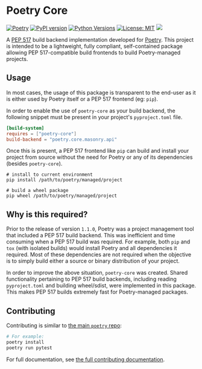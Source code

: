 # Poetry Core
[![Poetry](https://img.shields.io/endpoint?url=https://python-poetry.org/badge/v0.json)](https://python-poetry.org/)
[![PyPI version](https://img.shields.io/pypi/v/poetry-core)](https://pypi.org/project/poetry-core/)
[![Python Versions](https://img.shields.io/pypi/pyversions/poetry-core)](https://pypi.org/project/poetry-core/)
[![License: MIT](https://img.shields.io/badge/License-MIT-yellow.svg)](https://opensource.org/licenses/MIT)
[![](https://github.com/python-poetry/poetry-core/workflows/Tests/badge.svg)](https://github.com/python-poetry/poetry-core/actions?query=workflow%3ATests)

A [PEP 517](https://www.python.org/dev/peps/pep-0517/) build backend implementation developed for
[Poetry](https://github.com/python-poetry/poetry). This project is intended to be a lightweight, fully compliant,
self-contained package allowing PEP 517-compatible build frontends to build Poetry-managed projects.

## Usage
In most cases, the usage of this package is transparent to the end-user as it is either used by Poetry itself
or a PEP 517 frontend (eg: `pip`).

In order to enable the use of `poetry-core` as your build backend, the following snippet must be present in your
project's `pyproject.toml` file.

```toml
[build-system]
requires = ["poetry-core"]
build-backend = "poetry.core.masonry.api"
```

Once this is present, a PEP 517 frontend like `pip` can build and install your project from source without the need
for Poetry or any of its dependencies (besides `poetry-core`).

```shell
# install to current environment
pip install /path/to/poetry/managed/project

# build a wheel package
pip wheel /path/to/poetry/managed/project
```

## Why is this required?
Prior to the release of version `1.1.0`, Poetry was a project management tool that included a PEP 517
build backend. This was inefficient and time consuming when a PEP 517 build was required. For example,
both `pip` and `tox` (with isolated builds) would install Poetry and all dependencies it required. Most of these
dependencies are not required when the objective is to simply build either a source or binary distribution of your
project.

In order to improve the above situation, `poetry-core` was created. Shared functionality pertaining to PEP 517 build
backends, including reading `pyproject.toml` and building wheel/sdist, were implemented in this package. This
makes PEP 517 builds extremely fast for Poetry-managed packages.

## Contributing

Contributing is similar to [the main `poetry` repo](https://github.com/python-poetry/poetry?tab=readme-ov-file#contribute):

```bash
# For example:
poetry install
poetry run pytest
```

For full documentation, see [the full contributing documentation](https://python-poetry.org/docs/contributing).
